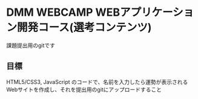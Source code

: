# DMM WEBCAMP WEBアプリケーション開発コース(選考コンテンツ)
課題提出用のgitです

## 目標
HTML5/CSS3, JavaScript のコードで、名前を入力したら運勢が表示されるWebサイトを作成し、それを提出用のgitにアップロードすること